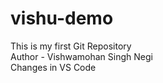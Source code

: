 # vishu-demo
This is my first Git Repository
<br>
Author - Vishwamohan Singh Negi
<br>
Changes in VS Code